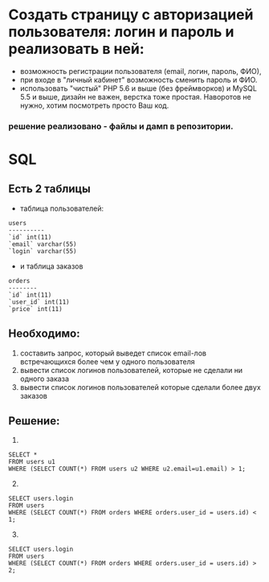 # Создать страницу с авторизацией пользователя: логин и пароль и реализовать в ней:

* возможность регистрации пользователя (email, логин, пароль, ФИО),
* при входе в &quot;личный кабинет&quot; возможность сменить пароль и ФИО.
* использовать &quot;чистый&quot; PHP 5.6 и выше (без фреймворков) и MySQL 5.5 и выше, дизайн
не важен, верстка тоже простая. Наворотов не нужно, хотим посмотреть просто Ваш
код.
### решение реализовано - файлы и дамп в репозитории.

# SQL
## Есть 2 таблицы
* таблица пользователей:
```
users
----------
`id` int(11)
`email` varchar(55)
`login` varchar(55)
```
* и таблица заказов
```
orders
--------
`id` int(11)
`user_id` int(11)
`price` int(11)
```

## Необходимо:
1. составить запрос, который выведет список email-лов встречающихся более чем у
одного пользователя
2. вывести список логинов пользователей, которые не сделали ни одного заказа
3. вывести список логинов пользователей которые сделали более двух заказов

## Решение:
1. 
```
SELECT *
FROM users u1
WHERE (SELECT COUNT(*) FROM users u2 WHERE u2.email=u1.email) > 1;
```
2. 
```
SELECT users.login
FROM users
WHERE (SELECT COUNT(*) FROM orders WHERE orders.user_id = users.id) < 1;
```
3. 
```
SELECT users.login
FROM users
WHERE (SELECT COUNT(*) FROM orders WHERE orders.user_id = users.id) > 2;
```